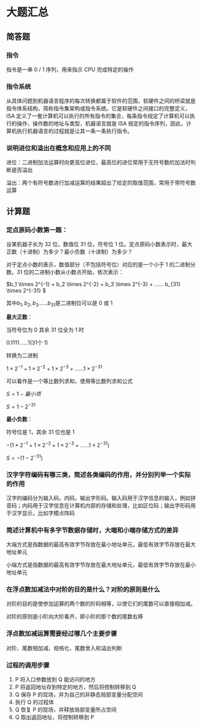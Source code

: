 # 大题汇总

## 简答题

### 指令

指令是一串 0 / 1 序列，用来指示 CPU 完成特定的操作

### 指令系统

从具体问题到机器语言程序的每次转换都属于软件的范围，软硬件之间的桥梁就是指令体系结构，简称指令集架构或指令系统。它是软硬件之间接口的完整定义，ISA 定义了一套计算机可以执行的所有指令的集合，每条指令规定了计算机可以执行的操作，操作数的地址与类型，机器语言就是 ISA 规定的指令序列，因此，计算机执行机器语言的过程就是让其一条一条执行指令。

### 说明进位和溢出在概念和应用上的不同

进位：二进制加法运算时向更高位进位，最高位的进位常用于无符号数的加法时判断是否溢出

溢出：两个有符号数进行加减运算的结果超出了给定的取值范围，常用于带符号数运算

## 计算题

### 定点原码小数第一题：

设某机器子长为 32 位，数值位 31 位，符号位 1 位。定点原码小数表示时，最大正数（十进制）为多少？最小负数（十进制）为多少？

对于定点小数的表示，数值部分（不包括符号位）对应的是一个小于 1 的二进制分数。31 位的二进制小数从小数点开始，依次表示：

$b_1 \times 2^{-1} + b_2 \times 2^{-2} + b_3 \times 2^{-3} + …… b_{31} \times 2^{-31} $

其中$b_1,b_2,b_3 …… b_{31}$是二进制位可以是 0 或 1

**最大正数**：

当符号位为 0 其余 31 位全为 1 时

0.1111……1(31个 1)

转换为二进制

$1 \times 2^{-1} + 1 \times 2^{-2} + 1 \times 2^{-3} + …… 1 \times 2^{-31}$

可以看作是一个等比数列求和，使用等比数列求和公式

$S = 1 - 最小项$

$S = 1 - 2^{-31}$

**最小负数**：

符号位是 1，其余 31 位也是 1

$-(1 \times 2^{-1} + 1 \times 2^{-2} + 1 \times 2^{-3} + …… 1 \times 2^{-31})$

$S = -(1-2^{-31})$

### 汉字字符编码有哪三类，简述各类编码的作用，并分别列举一个实际的作用

汉字的编码分为输入码，内码，输出字形码。输入码用于汉字信息的输入，例如拼音码；内码用于汉字信息在计算机内部的存储和处理，比如区位码；输出字形码用于汉字显示，比如字模点阵码

### 简述计算机中有多字节数据存储时，大端和小端存储方式的差异

大端方式是指数据的最高有效字节存放在最小地址单元，最低有效字节存放在最大地址单元

小端方式是指数据的最高有效字节存放在最大地址单元，最低有效字节存放在最小地址单元

### 在浮点数加减法中对阶的目的是什么？对阶的原则是什么

对阶的目的是使参加运算的两个数的阶码相等，以使它们的尾数可以直接相加减。

对阶的原则是小阶向大阶看齐，即小阶的那个数的尾数右移

### 浮点数加减运算需要经过哪几个主要步骤

对阶、尾数相加减、规格化、尾数舍入和溢出判断

### 过程的调用步骤

1. P 将入口参数放到 Q 能访问的地方
1. P 将返回地址存到特定的地方，然后将控制转移到 Q
1. Q 保存 P 的现场，并为自己的非静态局部变量分配空间
1. 执行 Q 的过程体
1. Q 恢复 P 的现场，并释放局部变量所占空间
1. Q 取出返回地址，将控制转移到 P





